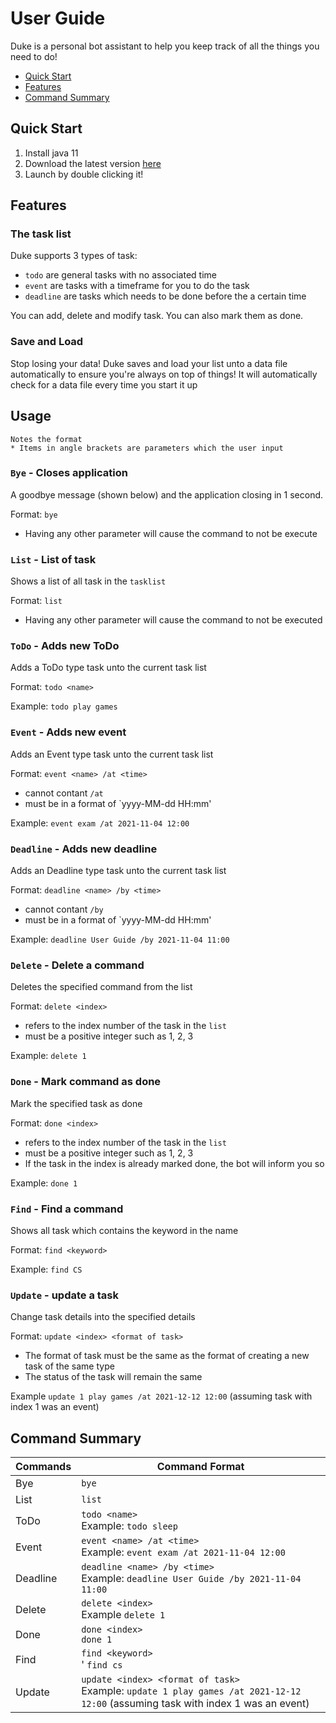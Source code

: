 # User Guide

Duke is a personal bot assistant to help you keep track of all the things you need to do! 

* [Quick Start](#quick-start)
* [Features](#features)
* [Command Summary](#command-summary)

## Quick Start

1. Install java 11
2. Download the latest version [here](https://github.com/LeopardMerkava/ip/releases)
3. Launch by double clicking it!

## Features 

### The task list

Duke supports 3 types of task:
* `todo` are general tasks with no associated time
* `event` are tasks with a timeframe for you to do the task
* `deadline`  are tasks which needs to be done before the a certain time

You can add, delete and modify task. You can also mark them as done.

### Save and Load

Stop losing your data! Duke saves and load your list unto a data file automatically to ensure you're always on top of things! It will automatically check for a data file every time you start it up


## Usage
```
Notes the format
* Items in angle brackets are parameters which the user input
```
### `Bye` - Closes application

A goodbye message (shown below) and the application closing in 1 second.

Format: `bye`
* Having any other parameter will cause the command to not be execute

### `List` - List of task

Shows a list of all task in the `tasklist`

Format: `list`
* Having any other parameter will cause the command to not be executed

### `ToDo` - Adds new ToDo

Adds a ToDo type task unto the current task list

Format: `todo <name>`

Example: `todo play games`

### `Event` - Adds new event 

Adds an Event type task unto the current task list

Format: `event <name> /at <time>`
* <name> cannot contant `/at`
* <time> must be in a format of `yyyy-MM-dd HH:mm'
  
Example: `event exam /at 2021-11-04 12:00`
  
### `Deadline` - Adds new deadline 

Adds an Deadline type task unto the current task list

Format: `deadline <name> /by <time>`
* <name> cannot contant `/by`
* <time> must be in a format of `yyyy-MM-dd HH:mm'

Example: `deadline User Guide /by 2021-11-04 11:00`
  
### `Delete` - Delete a command

Deletes the specified command from the list

Format: `delete <index>`
* <index> refers to the index number of the task in the `list`
* <index> must be a positive integer such as 1, 2, 3

Example: `delete 1`
  
### `Done` - Mark command as done

Mark the specified task as done

Format: `done <index>`
* <index> refers to the index number of the task in the `list`
* <index> must be a positive integer such as 1, 2, 3
* If the task in the index is already marked done, the bot will inform you so
 
Example: `done 1`
  
### `Find` - Find a command

Shows all task which contains the keyword in the name

Format: `find <keyword>`

Example: `find CS`
  
### `Update` - update a task

Change task details into the specified details

Format: `update <index> <format of task>`
  * The format of task must be the same as the format of creating a new task of the same type
  * The status of the task will remain the same

Example `update 1 play games /at 2021-12-12 12:00` (assuming task with index 1 was an event)

## Command Summary
Commands | Command Format
------------ | -------------
Bye | `bye`
List | `list`
ToDo | `todo <name>` </br> Example: `todo sleep`
Event | `event <name> /at <time>` </br> Example: `event exam /at 2021-11-04 12:00`
Deadline | `deadline <name> /by <time>` </br> Example: `deadline User Guide /by 2021-11-04 11:00`
Delete | `delete <index>` </br> Example `delete 1`
Done | `done <index>` </br>  `done 1`
Find | `find <keyword>` </br> ' `find cs`
Update | `update <index> <format of task>` </br> Example: `update 1 play games /at 2021-12-12 12:00` (assuming task with index 1 was an event)
  
